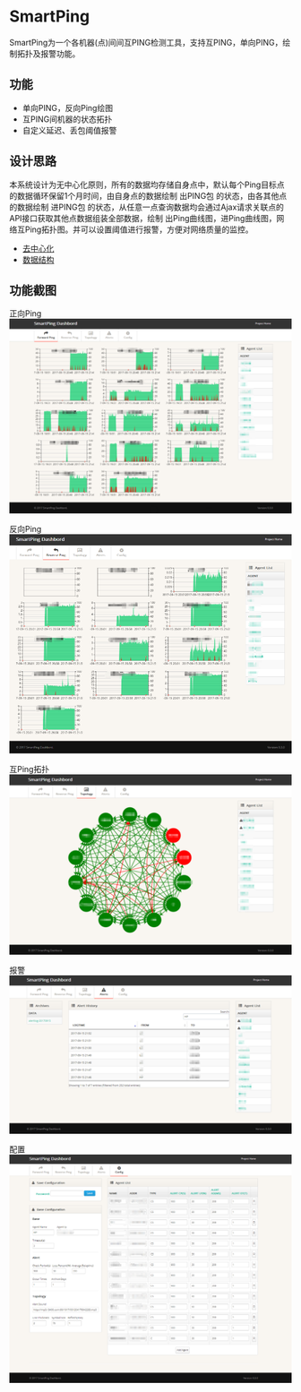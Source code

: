 # SmartPing

SmartPing为一个各机器(点)间间互PING检测工具，支持互PING，单向PING，绘制拓扑及报警功能。

## 功能 ##

 - 单向PING，反向Ping绘图
 - 互PING间机器的状态拓扑
 - 自定义延迟、丢包阈值报警

## 设计思路 ##

本系统设计为无中心化原则，所有的数据均存储自身点中，默认每个Ping目标点的数据循环保留1个月时间，由自身点的数据绘制 出PING包 的状态，由各其他点的数据绘制 进PING包 的状态，从任意一点查询数据均会通过Ajax请求关联点的API接口获取其他点数据组装全部数据，绘制 出Ping曲线图，进Ping曲线图，网络互Ping拓扑图。并可以设置阈值进行报警，方便对网络质量的监控。

- [去中心化](/arch/decentralized.md)
- [数据结构](/arch/data.md)


## 功能截图 ##
正向Ping
![](/assets/index.png)

反向Ping
![](/assets/reverse.png)

互Ping拓扑
![](/assets/topology.png)

报警
![](/assets/alert.png)

配置
![](/assets/config.png)